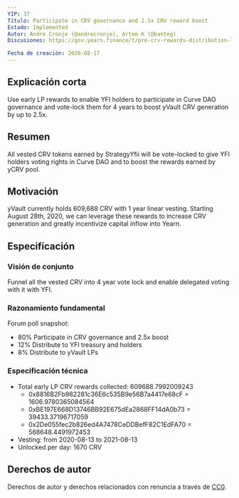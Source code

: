 ```yaml
---
YIP: 37
Título: Participate in CRV governance and 2.5x CRV reward boost
Estado: Implemented
Autor: Andre Cronje (@andrecronje), Artem K (@banteg)
Discusiones: https://gov.yearn.finance/t/pre-crv-rewards-distribution-liquidation-or-boost/2481

Fecha de creación: 2020-08-17
---
```


## Explicación corta
Use early LP rewards to enable YFI holders to participate in Curve DAO governance and vote-lock them for 4 years to boost yVault CRV generation by up to 2.5x.

## Resumen
All vested CRV tokens earned by StrategyYfii will be vote-locked to give YFI holders voting rights in Curve DAO and to boost the rewards earned by yCRV pool.

## Motivación
yVault currently holds 609,688 CRV with 1 year linear vesting. Starting August 28th, 2020, we can leverage these rewards to increase CRV generation and greatly incentivize capital inflow into Yearn.

## Especificación

### Visión de conjunto
Funnel all the vested CRV into 4 year vote lock and enable delegated voting with it with YFI.

### Razonamiento fundamental
Forum poll snapshot:
- 80% Participate in CRV governance and 2.5x boost
- 12% Distribute to YFI treasury and holders
- 8% Distribute to yVault LPs

### Especificación técnica
- Total early LP CRV rewards collected: 609688.7992009243
  - 0x8816B2Fb982281c36E6c535B9e56B7a4417e68cF = 1606.9780365084564
  - 0xBE197E668D13746BB92E675dEa2868FF14dA0b73 = 39433.37196717059
  - 0x2De055fec2b826ed4A7478CeDDBefF82C1EdFA70 = 568648.4491972453
- Vesting: from 2020-08-13 to 2021-08-13
- Unlocked per day: 1670 CRV

## Derechos de autor
Derechos de autor y derechos relacionados con renuncia a través de [CC0](https://creativecommons.org/publicdomain/zero/1.0/).
